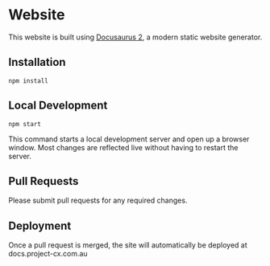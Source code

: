 # Website

This website is built using [Docusaurus 2](https://v2.docusaurus.io/), a modern static website generator.

## Installation

```console
npm install
```

## Local Development

```console
npm start
```

This command starts a local development server and open up a browser window. Most changes are reflected live without having to restart the server.

## Pull Requests

Please submit pull requests for any required changes.

## Deployment

Once a pull request is merged, the site will automatically be deployed at docs.project-cx.com.au
